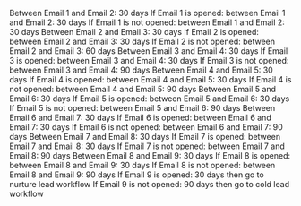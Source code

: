 Between Email 1 and Email 2: 30 days
If Email 1 is opened: between Email 1 and Email 2: 30 days
If Email 1 is not opened: between Email 1 and Email 2: 30 days
Between Email 2 and Email 3: 30 days
If Email 2 is opened: between Email 2 and Email 3: 30 days
If Email 2 is not opened: between Email 2 and Email 3: 60 days
Between Email 3 and Email 4: 30 days
If Email 3 is opened: between Email 3 and Email 4: 30 days
If Email 3 is not opened: between Email 3 and Email 4: 90 days
Between Email 4 and Email 5: 30 days
If Email 4 is opened: between Email 4 and Email 5: 30 days
If Email 4 is not opened: between Email 4 and Email 5: 90 days
Between Email 5 and Email 6: 30 days
If Email 5 is opened: between Email 5 and Email 6: 30 days
If Email 5 is not opened: between Email 5 and Email 6: 90 days
Between Email 6 and Email 7: 30 days
If Email 6 is opened: between Email 6 and Email 7: 30 days
If Email 6 is not opened: between Email 6 and Email 7: 90 days
Between Email 7 and Email 8: 30 days
If Email 7 is opened: between Email 7 and Email 8: 30 days
If Email 7 is not opened: between Email 7 and Email 8: 90 days
Between Email 8 and Email 9: 30 days
If Email 8 is opened: between Email 8 and Email 9: 30 days
If Email 8 is not opened: between Email 8 and Email 9: 90 days
If Email 9 is opened: 30 days then go to nurture lead workflow
If Email 9 is not opened: 90 days then go to cold lead workflow